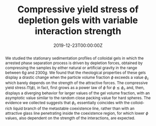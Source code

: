 ---
title: "Compressive yield stress of depletion gels with variable interaction strength"
authors:
- admin
#author_notes:
#- "Department of Chemistry, Material Science, and Chemical Engineering “G. Natta”, Politecnico di Milano, Piazza Leonardo da Vinci 32, 20133 Milano, Italy"
date: "2019-12-23T00:00:00Z"
doi: "10.1393/ncc/i2019-19226-3"

# Schedule page publish date (NOT publication's date).
publishDate: "2017-01-01T00:00:00Z"

# Publication type.
# Legend: 0 = Uncategorized; 1 = Conference paper; 2 = Journal article;
# 3 = Preprint / Working Paper; 4 = Report; 5 = Book; 6 = Book section;
# 7 = Thesis; 8 = Patent
publication_types: ["article-journal"]

# Publication name and optional abbreviated publication name.
publication: "*Il Nuovo Cimento C* **42**, 1-10"
publication_short: "*Il Nuovo Cimento C* **42**, 1-10"

abstract: We studied the stationary sedimentation profiles of colloidal gels in which the arrested phase separation process is driven by depletion forces, obtained by compressing the samples by either natural or artificial gravity in the range between 6$g$ and 2300$g$. We found that the rheological properties of these gels display a drastic change when the particle volume fraction $\phi$ exceeds a value $\phi_c$ which barely depends on the strength of the attractive forces. The compressive yield stress $\Pi(\phi)$, in fact, first grows as a power law of $\phi$ for $\phi \lesssim \phi_c$ and, then, displays a diverging behavior for larger values of the gel volume fraction, with an asymptotic value similar to the random close packing value for hard spheres. The evidence we collected suggests that $\phi_c$ essentially coincides with the colloid-rich liquid branch of the metastable coexistence line, rather than with an attractive glass line penetrating inside the coexistence region, for which lower $\phi$ values, also dependent on the strength of the interactions, are expected.

# Summary. An optional shortened abstract.
summary:

tags:
- Sedimentation
- Gels
featured: false

links:
#- name: 
#  url: 
url_pdf: "publication/ncc11980.pdf"
#url_code: ''
#url_dataset: ''
#url_poster: ''
#url_project: ''
#url_slides: ''
#url_source: ''
#url_video: ''

# Featured image
# To use, add an image named `featured.jpg/png` to your page's folder. 
image:
  caption: ''
  focal_point: ""
  preview_only: false

# Associated Projects (optional).
#   Associate this publication with one or more of your projects.
#   Simply enter your project's folder or file name without extension.
#   E.g. `internal-project` references `content/project/internal-project/index.md`.
#   Otherwise, set `projects: []`.
projects: []

# Slides (optional).
#   Associate this publication with Markdown slides.
#   Simply enter your slide deck's filename without extension.
#   E.g. `slides: "example"` references `content/slides/example/index.md`.
#   Otherwise, set `slides: ""`.
slides:

# Comments (optional).
#   Enable comments in the page.
commentable: true
---